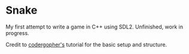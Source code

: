 # Snake
My first attempt to write a game in C++ using SDL2. Unfinished, work in progress.

Credit to [codergopher's](https://github.com/codergopher/2D-RPG-Platformer-Cplusplus-SDL2) tutorial for the basic setup and structure.
